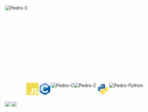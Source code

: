 <img style="display: flex; justify-content: center;" alt="Pedro-C" height="230" width="230" src="https://www.svgrepo.com/show/421342/analysis-data-fabrication.svg">
<br>
<div style="display: flex; justify-content: center;"><br>
  <div><img alt="Pedro-Js" height="40" width="40" src="https://raw.githubusercontent.com/devicons/devicon/master/icons/javascript/javascript-plain.svg"></div>
  <div><img alt="Pedro-C" height="40" width="40" src="https://raw.githubusercontent.com/devicons/devicon/master/icons/c/c-original.svg"></div>
  <div><img alt="Pedro-C" height="40" width="40" src="https://cdn.jsdelivr.net/gh/devicons/devicon/icons/laravel/laravel-plain-wordmark.svg"/></div>
  <div><img alt="Pedro-C" height="40" width="40" src="https://cdn.jsdelivr.net/gh/devicons/devicon/icons/php/php-original.svg" /></div>
  <div><img alt="Pedro-Python" height="40" width="40" src="https://raw.githubusercontent.com/devicons/devicon/master/icons/python/python-original.svg"></div>
  <div><img alt="Pedro-Python" height="40" width="40" src="https://cdn.jsdelivr.net/gh/devicons/devicon/icons/mysql/mysql-original-wordmark.svg" /></div>
</div>
<br>
<div>
<a href="https://www.linkedin.com/in/pedro-henrique-bianco-schneider-95a752219/" target="_blank"><img src="https://img.shields.io/badge/-LinkedIn-%230077B5?style=for-the-badge&logo=linkedin&logoColor=white" target="_blank"></a>
 <a href = "mailto:phbschneider2002@gmail.com"><img src="https://img.shields.io/badge/-Gmail-%23333?style=for-the-badge&logo=gmail&logoColor=white" target="_blank"></a>
</div>
